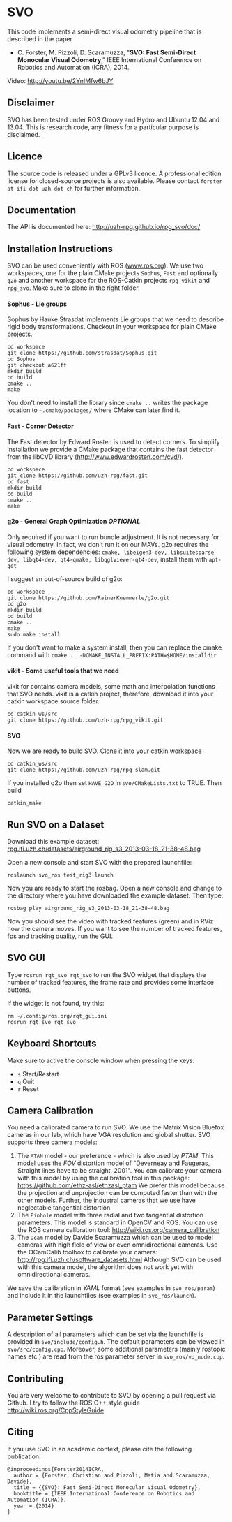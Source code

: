SVO
===

This code implements a semi-direct visual odometry pipeline that is described in the paper 

*   C. Forster, M. Pizzoli, D. Scaramuzza,
    "__SVO: Fast Semi-Direct Monocular Visual Odometry__,"
    IEEE International Conference on Robotics and Automation (ICRA), 2014.

Video: http://youtu.be/2YnIMfw6bJY

Disclaimer
----------

SVO has been tested under ROS Groovy and Hydro and Ubuntu 12.04 and 13.04. This is research code, any fitness for a particular purpose is disclaimed.


Licence
-------

The source code is released under a GPLv3 licence. A professional edition license for closed-source projects is also available. Please contact `forster at ifi dot uzh dot ch` for further information.

Documentation
-------------

The API is documented here: http://uzh-rpg.github.io/rpg_svo/doc/

Installation Instructions
-------------------------

SVO can be used conveniently with ROS (www.ros.org).
We use two workspaces, one for the plain CMake projects `Sophus`, `Fast` and optionally `g2o` and another workspace for the ROS-Catkin projects `rpg_vikit` and `rpg_svo`. Make sure to clone in the right folder.

#### Sophus - Lie groups

Sophus by Hauke Strasdat implements Lie groups that we need to describe rigid body transformations. Checkout in your workspace for plain CMake projects.

    cd workspace
    git clone https://github.com/strasdat/Sophus.git
    cd Sophus
    git checkout a621ff
    mkdir build
    cd build
    cmake ..
    make

You don't need to install the library since `cmake ..` writes the package location to `~.cmake/packages/` where CMake can later find it.

#### Fast - Corner Detector

The Fast detector by Edward Rosten is used to detect corners.
To simplify installation we provide a CMake package that contains the fast detector from the libCVD library (http://www.edwardrosten.com/cvd/).

    cd workspace
    git clone https://github.com/uzh-rpg/fast.git
    cd fast
    mkdir build
    cd build
    cmake ..
    make

#### g2o - General Graph Optimization _OPTIONAL_

Only required if you want to run bundle adjustment. It is not necessary for visual odometry. In fact, we don't run it on our MAVs.
g2o requires the following system dependencies: `cmake, libeigen3-dev, libsuitesparse-dev, libqt4-dev, qt4-qmake, libqglviewer-qt4-dev`, install them with `apt-get`
    
I suggest an out-of-source build of g2o:

    cd workspace
    git clone https://github.com/RainerKuemmerle/g2o.git
    cd g2o
    mkdir build
    cd build
    cmake ..
    make
    sudo make install

If you don't want to make a system install, then you can replace the cmake command with `cmake .. -DCMAKE_INSTALL_PREFIX:PATH=$HOME/installdir` 

#### vikit - Some useful tools that we need

vikit for contains camera models, some math and interpolation functions that SVO needs.
vikit is a catkin project, therefore, download it into your catkin workspace source folder.

    cd catkin_ws/src
    git clone https://github.com/uzh-rpg/rpg_vikit.git

#### SVO

Now we are ready to build SVO.
Clone it into your catkin workspace

    cd catkin_ws/src
    git clone https://github.com/uzh-rpg/rpg_slam.git

If you installed g2o then set `HAVE_G2O` in `svo/CMakeLists.txt` to TRUE.
Then build

    catkin_make


Run SVO on a Dataset
-------------------------

Download this example dataset: [rpg.ifi.uzh.ch/datasets/airground_rig_s3_2013-03-18_21-38-48.bag](http://rpg.ifi.uzh.ch/datasets/airground_rig_s3_2013-03-18_21-38-48.bag)

Open a new console and start SVO with the prepared launchfile:

    roslaunch svo_ros test_rig3.launch
    
Now you are ready to start the rosbag. Open a new console and change to the directory where you have downloaded the example dataset. Then type:

    rosbag play airground_rig_s3_2013-03-18_21-38-48.bag
    
Now you should see the video with tracked features (green) and in RViz how the camera moves.
If you want to see the number of tracked features, fps and tracking quality, run the GUI.

SVO GUI
-------

Type `rosrun rqt_svo rqt_svo` to run the SVO widget that displays the number of tracked features, the frame rate and provides some interface buttons.

If the widget is not found, try this:

    rm ~/.config/ros.org/rqt_gui.ini
    rosrun rqt_svo rqt_svo


Keyboard Shortcuts
------------------

Make sure to active the console window when pressing the keys.

* `s`   Start/Restart
* `q`   Quit
* `r`   Reset

Camera Calibration
------------------

You need a calibrated camera to run SVO. We use the Matrix Vision Bluefox cameras in our lab, which have VGA resolution and global shutter.
SVO supports three camera models: 

1. The `ATAN` model - our preference - which is also used by _PTAM_. This model uses the _FOV_ distortion model of "Deverneay and Faugeras, Straight lines have to be straight, 2001". You can calibrate your camera with this model by using the calibration tool in this package: https://github.com/ethz-asl/ethzasl_ptam We prefer this model because the projection and unprojection can be computed faster than with the other models. Further, the industral cameras that we use have neglectable tangential distortion.
2. The `Pinhole` model with three radial and two tangential distortion parameters. This model is standard in OpenCV and ROS. You can use the ROS camera calibration tool: http://wiki.ros.org/camera_calibration
3. The `Ocam` model by Davide Scaramuzza which can be used to model cameras with high field of view or even omnidirectional cameras. Use the OCamCalib toolbox to calibrate your camera: http://rpg.ifi.uzh.ch/software_datasets.html
Although SVO can be used with this camera model, the algorithm does not work yet with omnidirectional cameras.

We save the calibration in _YAML_ format (see examples in `svo_ros/param`) and include it in the launchfiles (see examples in `svo_ros/launch`).

Parameter Settings
------------------

A description of all parameters which can be set via the launchfile is provided in `svo/include/config.h`. The default parameters can be viewed in `svo/src/config.cpp`. Moreover, some additional parameters (mainly rostopic names etc.) are read from the ros parameter server in `svo_ros/vo_node.cpp`.


Contributing
------------

You are very welcome to contribute to SVO by opening a pull request via Github.
I try to follow the ROS C++ style guide http://wiki.ros.org/CppStyleGuide

Citing
------

If you use SVO in an academic context, please cite the following publication:

    @inproceedings{Forster2014ICRA,
      author = {Forster, Christian and Pizzoli, Matia and Scaramuzza, Davide},
      title = {{SVO}: Fast Semi-Direct Monocular Visual Odometry},
      booktitle = {IEEE International Conference on Robotics and Automation (ICRA)},
      year = {2014}
    }

